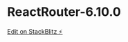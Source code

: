 # ReactRouter-6.10.0

[Edit on StackBlitz ⚡️](https://stackblitz.com/edit/react-routing-example-iznseb)